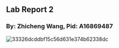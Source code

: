 ## Lab Report 2 
### By: Zhicheng Wang, Pid: A16869487

![33326dcddbf15c56d631e374b62338dc](https://user-images.githubusercontent.com/97211608/151491481-a8ced756-1095-4101-a072-9906b54e5c78.jpg)

